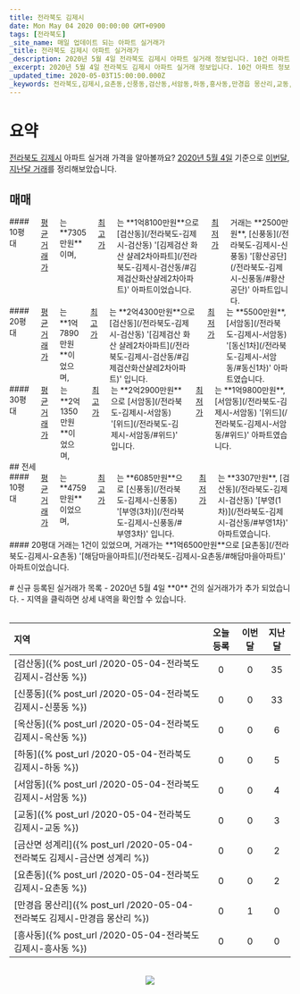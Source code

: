 ```yaml
---
title: 전라북도 김제시
date: Mon May 04 2020 00:00:00 GMT+0900
tags: [전라북도]
_site_name: 매일 업데이트 되는 아파트 실거래가
_title: 전라북도 김제시 아파트 실거래가
_description: 2020년 5월 4일 전라북도 김제시 아파트 실거래 정보입니다. 10건 아파트 정보가 있습니다.
_excerpt: 2020년 5월 4일 전라북도 김제시 아파트 실거래 정보입니다. 10건 아파트 정보가 있습니다.
_updated_time: 2020-05-03T15:00:00.000Z
_keywords: 전라북도,김제시,요촌동,신풍동,검산동,서암동,하동,흥사동,만경읍 몽산리,교동,옥산동,금산면 성계리
---
```



# 요약
<ins>전라북도 김제시</ins> 아파트 실거래 가격을 알아볼까요? <ins>2020년 5월 4일</ins> 기준으로 <ins>이번달, 지난달 거래</ins>를 정리해보았습니다.

## 매매
<div class="container">
<div class="six columns" markdown="1">
#### 10평대
<ins>평균 거래가</ins>는 **7305만원**이며, <ins>최고가</ins>는 **1억8100만원**으로 [검산동](/전라북도-김제시-검산동) '[김제검산 화산 샬레2차아파트](/전라북도-김제시-검산동/#김제검산화산샬레2차아파트)' 아파트이었습니다. <ins>최저가</ins> 거래는 **2500만원**, [신풍동](/전라북도-김제시-신풍동) '[황산공단](/전라북도-김제시-신풍동/#황산공단)' 아파트입니다.
</div>
<div class="six columns" markdown="1">
#### 20평대
<ins>평균 거래가</ins>는 **1억7890만원**이었으며, <ins>최고가</ins>는 **2억4300만원**으로 [검산동](/전라북도-김제시-검산동) '[김제검산 화산 샬레2차아파트](/전라북도-김제시-검산동/#김제검산화산샬레2차아파트)' 입니다. <ins>최저가</ins>는 **5500만원**, [서암동](/전라북도-김제시-서암동) '[동신1차](/전라북도-김제시-서암동/#동신1차)' 아파트였습니다.
</div>
</div>
<div class="container">
<div class="twelve columns" markdown="1">
#### 30평대
<ins>평균 거래가</ins>는 **2억1350만원**이었으며, <ins>최고가</ins>는 **2억2900만원**으로 [서암동](/전라북도-김제시-서암동) '[위드](/전라북도-김제시-서암동/#위드)' 입니다. <ins>최저가</ins>는 **1억9800만원**, [서암동](/전라북도-김제시-서암동) '[위드](/전라북도-김제시-서암동/#위드)' 아파트였습니다.
</div>
</div>
## 전세
<div class="container">
<div class="six columns" markdown="1">
#### 10평대
<ins>평균 거래가</ins>는 **4759만원**이었으며, <ins>최고가</ins>는 **6085만원**으로 [신풍동](/전라북도-김제시-신풍동) '[부영(3차)](/전라북도-김제시-신풍동/#부영3차)' 입니다. <ins>최저가</ins>는 **3307만원**, [검산동](/전라북도-김제시-검산동) '[부영(1차)](/전라북도-김제시-검산동/#부영1차)' 아파트였습니다.
</div>
<div class="six columns" markdown="1">
#### 20평대
거래는 1건이 있었으며, 거래가는 **1억6500만원**으로 [요촌동](/전라북도-김제시-요촌동) '[해담마을아파트](/전라북도-김제시-요촌동/#해담마을아파트)' 아파트이었습니다.
</div>
</div>


<br>
# 신규 등록된 실거래가 목록
- 2020년 5월 4일 **0** 건의 실거래가가 추가 되었습니다.
- 지역을 클릭하면 상세 내역을 확인할 수 있습니다.
<br><br>

| 지역 | 오늘 등록 | 이번달 | 지난달 |
|:---|:---:|:---:|:---:|
| [검산동]({% post_url /2020-05-04-전라북도 김제시-검산동 %}) | 0 | 0 | 35|
| [신풍동]({% post_url /2020-05-04-전라북도 김제시-신풍동 %}) | 0 | 0 | 33|
| [옥산동]({% post_url /2020-05-04-전라북도 김제시-옥산동 %}) | 0 | 0 | 6|
| [하동]({% post_url /2020-05-04-전라북도 김제시-하동 %}) | 0 | 0 | 5|
| [서암동]({% post_url /2020-05-04-전라북도 김제시-서암동 %}) | 0 | 0 | 4|
| [교동]({% post_url /2020-05-04-전라북도 김제시-교동 %}) | 0 | 0 | 3|
| [금산면 성계리]({% post_url /2020-05-04-전라북도 김제시-금산면 성계리 %}) | 0 | 0 | 2|
| [요촌동]({% post_url /2020-05-04-전라북도 김제시-요촌동 %}) | 0 | 0 | 2|
| [만경읍 몽산리]({% post_url /2020-05-04-전라북도 김제시-만경읍 몽산리 %}) | 0 | 1 | 0|
| [흥사동]({% post_url /2020-05-04-전라북도 김제시-흥사동 %}) | 0 | 0 | 0|

<p align="center"><br><img src="https://via.placeholder.com/700x120"><br></p>
